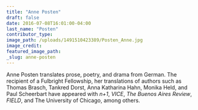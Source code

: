 ```yaml
---
title: "Anne Posten"
draft: false
date: 2016-07-08T16:01:00-04:00
last_name: "Posten"
contributor_type:
image_path: /uploads/1491510423389/Posten_Anne.jpg
image_credit:
featured_image_path:
_slug: anne-posten
---
```


Anne Posten translates prose, poetry, and drama from German. The recipient of a Fulbright Fellowship, her translations of authors such as Thomas Brasch, Tankred Dorst, Anna Katharina Hahn, Monika Held, and Paul Scheerbart have appeared with _n+1_, _VICE_, _The Buenos Aires Review_, _FIELD_, and The University of Chicago, among others.

